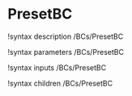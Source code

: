 <!-- MOOSE Documentation Stub: Remove this when content is added. -->

# PresetBC
!syntax description /BCs/PresetBC

!syntax parameters /BCs/PresetBC

!syntax inputs /BCs/PresetBC

!syntax children /BCs/PresetBC
